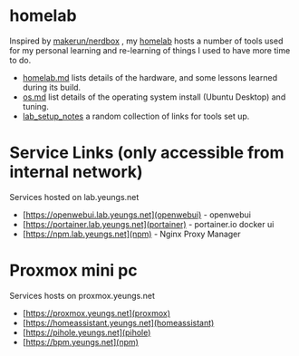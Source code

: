 # homelab

Inspired by [makerun/nerdbox](https://gitlab.com/makerun/nerdbox) , my [homelab](homelab.md) hosts a number of tools used for my personal learning and re-learning of things I used to have more time to do.

* [homelab.md](homelab.md) lists details of the hardware, and some lessons learned during its build.
* [os.md](os.md) list details of the operating system install (Ubuntu Desktop) and tuning.
* [lab_setup_notes](lab_setup_notes) a random collection of links for tools set up.

# Service Links (only accessible from internal network)
Services hosted on lab.yeungs.net
* [https://openwebui.lab.yeungs.net](openwebui) - openwebui
* [https://portainer.lab.yeungs.net](portainer) - portainer.io docker ui
* [https://npm.lab.yeungs.net](npm) - Nginx Proxy Manager

# Proxmox mini pc
Services hosts on proxmox.yeungs.net
* [https://proxmox.yeungs.net](proxmox)
* [https://homeassistant.yeungs.net](homeassistant)
* [https://pihole.yeungs.net](pihole)
* [https://bpm.yeungs.net](npm)

